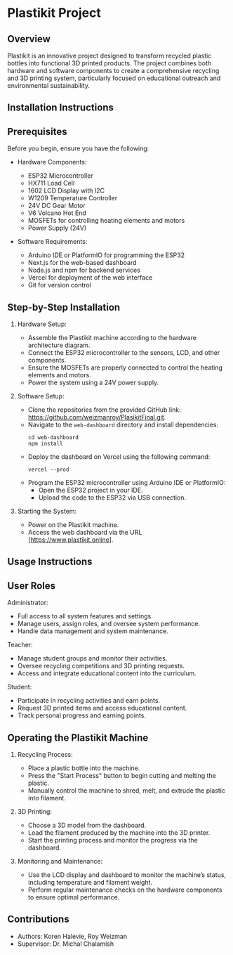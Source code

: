Plastikit Project
=================

Overview
--------
Plastikit is an innovative project designed to transform recycled plastic bottles into functional 3D printed products. The project combines both hardware and software components to create a comprehensive recycling and 3D printing system, particularly focused on educational outreach and environmental sustainability.

Installation Instructions
--------------------------

Prerequisites
-------------
Before you begin, ensure you have the following:

- Hardware Components:
  - ESP32 Microcontroller
  - HX711 Load Cell
  - 1602 LCD Display with I2C
  - W1209 Temperature Controller
  - 24V DC Gear Motor
  - V6 Volcano Hot End
  - MOSFETs for controlling heating elements and motors
  - Power Supply (24V)

- Software Requirements:
  - Arduino IDE or PlatformIO for programming the ESP32
  - Next.js for the web-based dashboard
  - Node.js and npm for backend services
  - Vercel for deployment of the web interface
  - Git for version control

Step-by-Step Installation
--------------------------
1. Hardware Setup:
   - Assemble the Plastikit machine according to the hardware architecture diagram.
   - Connect the ESP32 microcontroller to the sensors, LCD, and other components.
   - Ensure the MOSFETs are properly connected to control the heating elements and motors.
   - Power the system using a 24V power supply.

2. Software Setup:
   - Clone the repositories from the provided GitHub link: https://github.com/weizmanroy/PlasikitFinal.git.
   - Navigate to the `web-dashboard` directory and install dependencies:
     ```
     cd web-dashboard
     npm install
     ```
   - Deploy the dashboard on Vercel using the following command:
     ```
     vercel --prod
     ```
   - Program the ESP32 microcontroller using Arduino IDE or PlatformIO:
     - Open the ESP32 project in your IDE.
     - Upload the code to the ESP32 via USB connection.

3. Starting the System:
   - Power on the Plastikit machine.
   - Access the web dashboard via the URL [https://www.plastikit.online].



Usage Instructions
------------------
User Roles
----------
Administrator:
 - Full access to all system features and settings.
 - Manage users, assign roles, and oversee system performance.
 - Handle data management and system maintenance.

Teacher:

 - Manage student groups and monitor their activities.
 - Oversee recycling competitions and 3D printing requests.
 - Access and integrate educational content into the curriculum.

Student:

 - Participate in recycling activities and earn points.
 - Request 3D printed items and access educational content.
 - Track personal progress and earning points.


Operating the Plastikit Machine
-------------------------------
1. Recycling Process:
   - Place a plastic bottle into the machine.
   - Press the "Start Process" button to begin cutting and melting the plastic.
   - Manually control the machine to shred, melt, and extrude the plastic into filament.

2. 3D Printing:
   - Choose a 3D model from the dashboard.
   - Load the filament produced by the machine into the 3D printer.
   - Start the printing process and monitor the progress via the dashboard.

3. Monitoring and Maintenance:
   - Use the LCD display and dashboard to monitor the machine’s status, including temperature and filament weight.
   - Perform regular maintenance checks on the hardware components to ensure optimal performance.


Contributions
-------------
- Authors: Koren Halevie, Roy Weizman
- Supervisor: Dr. Michal Chalamish
